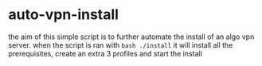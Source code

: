 # auto-vpn-install
the aim of this simple script is to further automate the install of an algo vpn server.
when the script is ran with  ```bash ./install``` it will install all the prerequisites, create an extra 3 profiles and start the install 